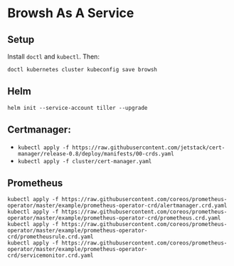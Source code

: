# Browsh As A Service

## Setup

Install `doctl` and `kubectl`. Then:

  `doctl kubernetes cluster kubeconfig save browsh`

## Helm
`helm init --service-account tiller --upgrade`

## Certmanager:
  * `kubectl apply -f https://raw.githubusercontent.com/jetstack/cert-manager/release-0.8/deploy/manifests/00-crds.yaml
`
  * `kubectl apply -f cluster/cert-manager.yaml`

## Prometheus
```
kubectl apply -f https://raw.githubusercontent.com/coreos/prometheus-operator/master/example/prometheus-operator-crd/alertmanager.crd.yaml
kubectl apply -f https://raw.githubusercontent.com/coreos/prometheus-operator/master/example/prometheus-operator-crd/prometheus.crd.yaml
kubectl apply -f https://raw.githubusercontent.com/coreos/prometheus-operator/master/example/prometheus-operator-crd/prometheusrule.crd.yaml
kubectl apply -f https://raw.githubusercontent.com/coreos/prometheus-operator/master/example/prometheus-operator-crd/servicemonitor.crd.yaml
```
